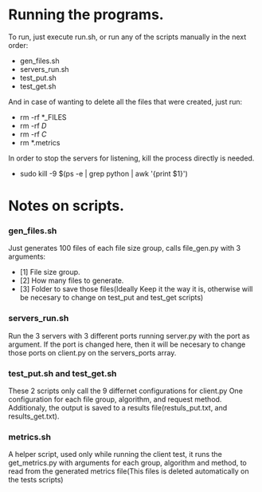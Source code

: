# Running the programs.

To run, just execute run.sh, or run any of the scripts manually in the next order:
- gen_files.sh
- servers_run.sh
- test_put.sh
- test_get.sh


And in case of wanting to delete all the files that were created, just run:
- rm -rf *_FILES
- rm -rf *D*
- rm -rf *C*
- rm *.metrics

In order to stop the servers for listening, kill the process directly is needed.
- sudo kill -9 $(ps -e | grep python | awk '{print $1}')

# Notes on scripts.

### gen_files.sh

Just generates 100 files of each file size group, calls file_gen.py with 3 arguments:
- [1] File size group.
- [2] How many files to generate.
- [3] Folder to save those files(Ideally Keep it the way it is, otherwise will be necesary to change on test_put and test_get scripts)

### servers_run.sh

Run the 3 servers with 3 different ports running server.py with the port as argument.
If the port is changed here, then it will be necesary to change those ports on client.py
on the servers_ports array.

### test_put.sh and test_get.sh

These 2 scripts only call the 9 differnet configurations for client.py
One configuration for each file group, algorithm, and request method.
Additionaly, the output is saved to a results file(restuls_put.txt, and results_get.txt).

### metrics.sh

A helper script, used only while running the client test, it runs the get_metrics.py
with arguments for each group, algorithm and method, to read from the generated metrics
file(This files is deleted automatically on the tests scripts)


